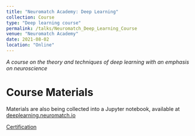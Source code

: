 ```yaml
---
title: "Neuromatch Academy: Deep Learning"
collection: Course
type: "Deep learning course"
permalink: /talks/Neuromatch_Deep_Learning_Course
venue: "Neuromatch Academy"
date: 2021-08-02
location: "Online"
---
```


*A course on the theory and techniques of deep learning with an emphasis on neuroscience*

Course Materials
======
Materials are also being collected into a Jupyter notebook, available at [deeplearning.neuromatch.io](deeplearning.neuromatch.io)

[Certification](/images/neuromatch_certification.pdf)
